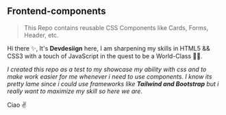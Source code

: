 ## Frontend-components

> This Repo contains reusable CSS Components like Cards, Forms, Header, etc.

Hi there ✨, It's **Devdesiign** here, I am sharpening my skills in HTML5 && CSS3 with a touch of JavaScript in the quest to be a World-Class 💯🚀.
<br>

*I created this repo as a test to my showcase my ability with css and to make work easier for me whenever i need to use components. I know its pretty lame since i could use frameworks like **Tailwind and Bootstrap** but i really want to maximize my skill so here we are.*

Ciao ✌